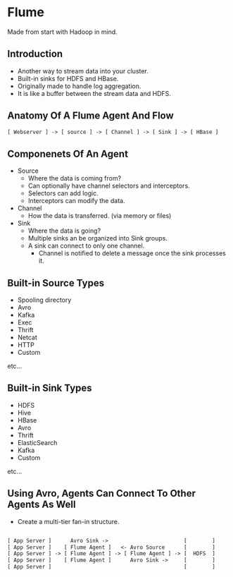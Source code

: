 # Flume

Made from start with Hadoop in mind.

## Introduction

- Another way to stream data into your cluster.
- Built-in sinks for HDFS and HBase.
- Originally made to handle log aggregation.
- It is like a buffer between the stream data and HDFS.

## Anatomy Of A Flume Agent And Flow

```txt
[ Webserver ] -> [ source ] -> [ Channel ] -> [ Sink ] -> [ HBase ]
```

## Componenets Of An Agent

- Source
  - Where the data is coming from?
  - Can optionally have channel selectors and interceptors.
  - Selectors can add logic.
  - Interceptors can modify the data.
- Channel
  - How the data is transferred. (via memory or files)
- Sink
  - Where the data is going?
  - Multiple sinks an be organized into Sink groups.
  - A sink can connect to only one channel.
    - Channel is notified to delete a message once the sink processes it.

## Built-in Source Types

- Spooling directory
- Avro
- Kafka
- Exec
- Thrift
- Netcat
- HTTP
- Custom

etc...

## Built-in Sink Types

- HDFS
- Hive
- HBase
- Avro
- Thrift
- ElasticSearch
- Kafka
- Custom

etc...

## Using Avro, Agents Can Connect To Other Agents As Well

- Create a multi-tier fan-in structure.

```txt

[ App Server ]      Avro Sink ->                        [        ]
[ App Server ]    [ Flume Agent ]   <- Avro Source      [        ]
[ App Server ] -> [ Flume Agent ] -> [ Flume Agent ] -> [  HDFS  ]
[ App Server ]    [ Flume Agent ]      Avro Sink ->     [        ]
[ App Server ]                                          [        ]

```
